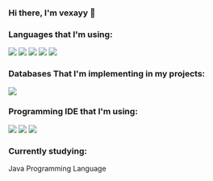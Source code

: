 ### Hi there, I'm vexayy 👋

### Languages that I'm using:

<img src="https://img.shields.io/badge/Java-ED8B00?style=for-the-badge&logo=java&logoColor=white" />
<img src="https://img.shields.io/badge/Rust-00000F?style=for-the-badge&logo=rust&logoColor=white" />
<img src="https://img.shields.io/badge/Python-blue?style=for-the-badge&logo=Python&logoColor=white" />
<img src="https://img.shields.io/badge/HTML5-00000F?style=for-the-badge&logo=HTML5&logoColor=white" />
<img src="https://img.shields.io/badge/CSS3-00000F?style=for-the-badge&logo=CSS3&logoColor=white" />

### Databases That I'm implementing in my projects:

<img src="https://img.shields.io/badge/MySQL-00000F?style=for-the-badge&logo=mysql&logoColor=white" />

### Programming IDE that I'm using:

<img src="https://img.shields.io/badge/Eclipse-2C2255?style=for-the-badge&logo=eclipse&logoColor=white" />
<img src="https://img.shields.io/badge/IntelliJIDEA-000000.svg?style=for-the-badge&logo=intellij-idea&logoColor=white" />
<img src="https://img.shields.io/badge/Atom-66595C?style=for-the-badge&logo=Atom&logoColor=white" />

### Currently studying:

Java Programming Language
